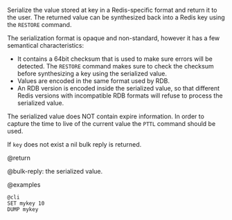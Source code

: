 Serialize the value stored at key in a Redis-specific format and return it to the user. The returned value can be synthesized back into a Redis key using the `RESTORE` command.

The serialization format is opaque and non-standard, however it has a few semantical characteristics:

* It contains a 64bit checksum that is used to make sure errors will be detected. The `RESTORE` command makes sure to check the checksum before synthesizing a key using the serialized value.
* Values are encoded in the same format used by RDB.
* An RDB version is encoded inside the serialized value, so that different Redis versions with incompatible RDB formats will refuse to process the serialized value.

The serialized value does NOT contain expire information. In order to capture the time to live of the current value the `PTTL` command should be used.

If `key` does not exist a nil bulk reply is returned.

@return

@bulk-reply: the serialized value.

@examples

    @cli
    SET mykey 10
    DUMP mykey

